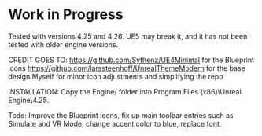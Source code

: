 # Work in Progress
Tested with versions 4.25 and 4.26. UE5 may break it, and it has not been tested with older engine versions.

CREDIT GOES TO:
https://github.com/Sythenz/UE4Minimal for the Blueprint icons
https://github.com/larssteenhoff/UnrealThemeModern for the base design
Myself for minor icon adjustments and simplifying the repo

INSTALLATION: Copy the Engine/ folder into Program Files (x86)\Unreal Engine\4.25.

Todo: Improve the Blueprint icons, fix up main toolbar entries such as Simulate and VR Mode, change accent color to blue, replace font.
